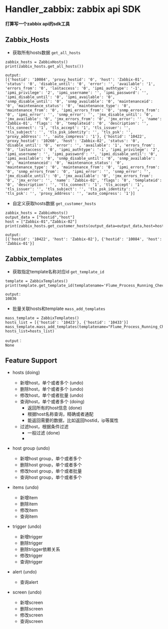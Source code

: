Handler_zabbix: zabbix api SDK
=========================================
**打算写一个zabbix api的sdk工具**

Zabbix_Hosts
--------------
- 获取所有hosts数据 `get_all_hosts`
```
zabbix_hosts = ZabbixHosts()
print(zabbix_hosts.get_all_hosts())

output:
[{'hostid': '10084', 'proxy_hostid': '0', 'host': 'Zabbix-01', 'status': '0', 'disable_until': '0', 'error': '', 'available': '1', 'errors_from': '0', 'lastaccess': '0', 'ipmi_authtype': '-1', 'ipmi_privilege': '2', 'ipmi_username': '', 'ipmi_password': '', 'ipmi_disable_until': '0', 'ipmi_available': '0', 'snmp_disable_until': '0', 'snmp_available': '0', 'maintenanceid': '0', 'maintenance_status': '0', 'maintenance_type': '0', 'maintenance_from': '0', 'ipmi_errors_from': '0', 'snmp_errors_from': '0', 'ipmi_error': '', 'snmp_error': '', 'jmx_disable_until': '0', 'jmx_available': '0', 'jmx_errors_from': '0', 'jmx_error': '', 'name': 'Zabbix-01', 'flags': '0', 'templateid': '0', 'description': '', 'tls_connect': '1', 'tls_accept': '1', 'tls_issuer': '', 'tls_subject': '', 'tls_psk_identity': '', 'tls_psk': '', 'proxy_address': '', 'auto_compress': '1'}, {'hostid': '10422', 'proxy_hostid': '10260', 'host': 'Zabbix-02', 'status': '0', 'disable_until': '0', 'error': '', 'available': '1', 'errors_from': '0', 'lastaccess': '0', 'ipmi_authtype': '-1', 'ipmi_privilege': '2', 'ipmi_username': '', 'ipmi_password': '', 'ipmi_disable_until': '0', 'ipmi_available': '0', 'snmp_disable_until': '0', 'snmp_available': '0', 'maintenanceid': '0', 'maintenance_status': '0', 'maintenance_type': '0', 'maintenance_from': '0', 'ipmi_errors_from': '0', 'snmp_errors_from': '0', 'ipmi_error': '', 'snmp_error': '', 'jmx_disable_until': '0', 'jmx_available': '0', 'jmx_errors_from': '0', 'jmx_error': '', 'name': 'Zabbix-02', 'flags': '0', 'templateid': '0', 'description': '', 'tls_connect': '1', 'tls_accept': '1', 'tls_issuer': '', 'tls_subject': '', 'tls_psk_identity': '', 'tls_psk': '', 'proxy_address': '', 'auto_compress': '1'}]
```

- 自定义获取hosts数据 `get_customer_hosts`

```
zabbix_hosts = ZabbixHosts()
output_data = ["hostid","host"]
host = ["Zabbix-01","Zabbix-02"]
print(zabbix_hosts.get_customer_hosts(output_data=output_data,host=host))

output:
[{'hostid': '10422', 'host': 'Zabbix-02'}, {'hostid': '10084', 'host': 'Zabbix-01'}]
```

Zabbix_templates
----------------
- 获取指定template名称对应id `get_template_id`
```
template = ZabbixTemplates()
print(template.get_template_id(templatename='Flume_Process_Running_Check'))

output:
10836
```

- 批量关联hosts和template `mass_add_templates`

```
mass_template = ZabbixTemplates()
hosts_list = [{'hostid': '10423'}, {'hostid': '10433'}]
mass_template.mass_add_templates(templatename="Flume_Process_Running_Check", hosts_list=hosts_list)

output：
None
```





Feature Support
---------------
- hosts  (doing)
    - 新增host，单个或者多个 (undo)
    - 删除host，单个或者多个 (undo)
    - 修改host，单个或者批量 (undo)
    - 查询host，单个或者多个 (doing)
        - 返回所有的host信息 (done)
        - 根据host名称查询，精确或者通配
        - 能返回需要的数据，比如返回hostid，ip等属性
    - 过滤host，根据条件过滤
        - 一般过滤 (done)
        - 

- host group (undo)
    - 新增host group，单个或者多个
    - 删除host group，单个或者多个
    - 修改host group，单个或者批量
    - 查询host group，单个或者多个

- items (undo)
    - 新增item
    - 删除item
    - 修改item
    - 查询item

- trigger (undo)
    - 新增trigger
    - 删除trigger
    - 删除trigger依赖关系
    - 修改trigger
    - 查询trigger
    
- alert (undo)
    - 查询alert
    
- screen (undo)
    - 新增screen
    - 删除screen
    - 修改screen
    - 查询screen
